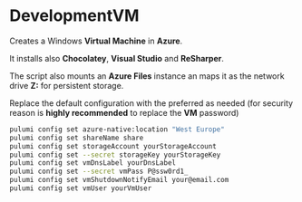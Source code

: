 # DevelopmentVM

Creates a Windows **Virtual Machine** in **Azure**.

It installs also **Chocolatey**, **Visual Studio** and **ReSharper**.

The script also mounts an **Azure Files** instance an maps it as the network drive **Z:** for persistent storage.

Replace the default configuration with the preferred as needed (for security reason is **highly recommended** to replace the **VM** password)

```bash
pulumi config set azure-native:location "West Europe"
pulumi config set shareName share
pulumi config set storageAccount yourStorageAccount
pulumi config set --secret storageKey yourStorageKey
pulumi config set vmDnsLabel yourDnsLabel
pulumi config set --secret vmPass P@ssw0rd1_
pulumi config set vmShutdownNotifyEmail your@email.com
pulumi config set vmUser yourVmUser
```